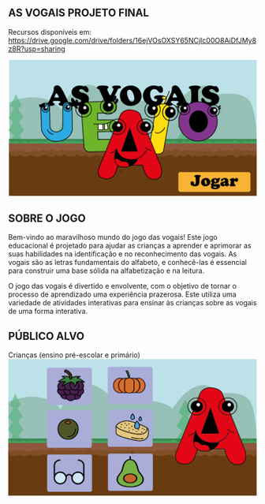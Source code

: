 ## AS VOGAIS PROJETO FINAL ##

Recursos disponíveis em: https://drive.google.com/drive/folders/16ejVOsOXSY65NCjIc00O8AiDfJMy8z8R?usp=sharing

![Ecrajogar](jogar.png "Jogar ecrã")

## SOBRE O JOGO ##
Bem-vindo ao maravilhoso mundo do jogo das vogais! Este jogo educacional é projetado para ajudar as crianças a aprender e aprimorar as suas habilidades na identificação e no reconhecimento das vogais. As vogais são as letras fundamentais do alfabeto, e conhecê-las é essencial para construir uma base sólida na alfabetização e na leitura.

O jogo das vogais é divertido e envolvente, com o objetivo de tornar o processo de aprendizado uma experiência prazerosa. Este utiliza uma variedade de atividades interativas para ensinar às crianças sobre as vogais de uma forma interativa. 

## PÚBLICO ALVO ##
Crianças (ensino pré-escolar e primário)
![Inicio](inicio.png "Inicio ecrã")

